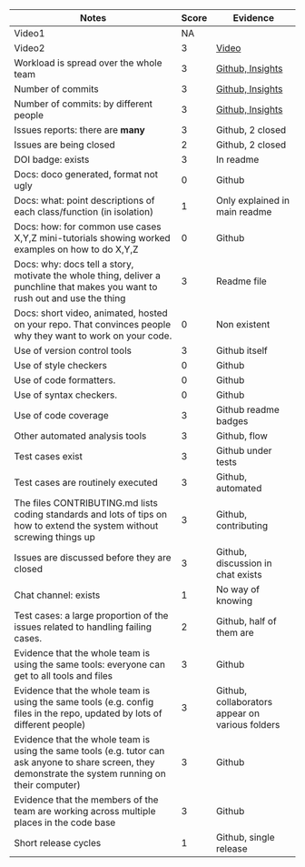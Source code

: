 |Notes|Score|Evidence|
|-----|---------|---------|
|Video1|NA||
|Video2|3|[Video](https://github.com/yagmurbbayraktar/CSC510_Project1/blob/main/docs/rubricDocs/GifterDemo_V0.1.0.mp4)| 
|Workload is spread over the whole team|3|[Github, Insights](https://github.com/yagmurbbayraktar/CSC510_Project1/graphs/contributors)|
|Number of commits|3|[Github, Insights](https://github.com/yagmurbbayraktar/CSC510_Project1/graphs/contributors)|
|Number of commits: by different people|3|[Github, Insights](https://github.com/yagmurbbayraktar/CSC510_Project1/graphs/contributors)|
|Issues reports: there are **many**|3|Github, 2 closed|
|Issues are being closed|2|Github, 2 closed|
|DOI badge: exists|3|In readme|
|Docs: doco generated, format not ugly |0|Github|
|Docs: what: point descriptions of each class/function (in isolation) |1|Only explained in main readme|
|Docs: how: for common use cases X,Y,Z mini-tutorials showing worked examples on how to do X,Y,Z|0|Github|
|Docs: why: docs tell a story, motivate the whole thing, deliver a punchline that makes you want to rush out and use the thing|3|Readme file|
|Docs: short video, animated, hosted on your repo. That convinces people why they want to work on your code.|0|Non existent|
|Use of version control tools|3|Github itself|
|Use of style checkers|0|Github|
|Use of code formatters. |0|Github|
|Use of syntax checkers. |0|Github|
|Use of code coverage|3|Github readme badges|
|Other automated analysis tools|3|Github, flow|
|Test cases exist|3|Github under tests|
|Test cases are routinely executed|3|Github, automated|
|The files CONTRIBUTING.md lists coding standards and lots of tips on how to extend the system without screwing things up|3|Github, contributing|
|Issues are discussed before they are closed|3|Github, discussion in chat exists|
|Chat channel: exists|1|No way of knowing|
|Test cases: a large proportion of the issues related to handling failing cases.|2|Github, half of them are|
|Evidence that the whole team is using the same tools: everyone can get to all tools and files|3|Github|
|Evidence that the whole team is using the same tools (e.g. config files in the repo, updated by lots of different people)|3|Github, collaborators appear on various folders|
|Evidence that the whole team is using the same tools (e.g. tutor can ask anyone to share screen, they demonstrate the system running on their computer)|3|Github|
|Evidence that the members of the team are working across multiple places in the code base|3|Github|
|Short release cycles |1|Github, single release|
